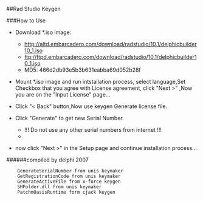 
##Rad Studio Keygen


###How to Use

* Download *.iso image:
    * http://altd.embarcadero.com/download/radstudio/10.1/delphicbuilder10_1.iso
    * ftp://ftpd.embarcadero.com/download/radstudio/10.1/delphicbuilder10_1.iso 
    * MD5: 466d2db93e5b3b631eabba69d052b28f


* Mount *.iso image and run intstallation process, select language,Set Checkbox that you agree with License agreement, click "Next >" ,Now you are on the "Input License" page...
* Click "< Back" button,Now use keygen Generate license file.
* Click "Generate" to get new Serial Number. 
    * !!! Do not use any other serial numbers from internet !!! 
    * 
* now click "Next >" in the Setup page and continue installation process...  


######compiled by delphi 2007

```
    GenerateSerialNumber from unis keymaker
    GetRegistrationCode from unis keymaker
    GenerateActiveFile from x-force keygen
    SHFolder.dll from unis keymaker
    PatchmOasisRuntime form cjack keygen

```
